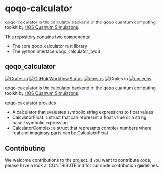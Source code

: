 # qoqo-calculator

qoqo-calculator is the calculator backend of the qoqo quantum computing toolkit by [HQS Quantum Simulations](https://quantumsimulations.de).

This repository contains two components:

* The core qoqo_calculator rust library
* The python interface qoqo_calculator_pyo3

## qoqo_calculator

[![Crates.io](https://img.shields.io/crates/v/qoqo_calculator)](https://crates.io/crates/qoqo_calculator)
[![GitHub Workflow Status](https://github.com/HQSquantumsimulations/qoqo_calculator/workflows/ci_tests/badge.svg)](https://github.com/HQSquantumsimulations/qoqo_calculator/actions)
[![docs.rs](https://img.shields.io/docsrs/qoqo_calculator)](https://docs.rs/qoqo_calculator/)
![Crates.io](https://img.shields.io/crates/l/qoqo_calculator)
[![codecov](https://codecov.io/gh/HQSquantumsimulations/qoqo_calculator/branch/main/graph/badge.svg?token=2MCD6EN4UX)](https://codecov.io/gh/HQSquantumsimulations/qoqo_calculator)

qoqo-calculator is the calculator backend of the qoqo quantum computing toolkit by [HQS Quantum Simulations](https://quantumsimulations.de).

qoqo-calculator provides

* A calculator that evaluates symbolic string expressions to float values
* CalculatorFloat: a struct that can represent a float value or a string based symbolic expression
* CalculatorComplex: a struct that represents complex numbers where real and imaginary parts can be CalculatorFloat


## Contributing

We welcome contributions to the project. If you want to contribute code, please have a look at CONTRIBUTE.md for our code contribution guidelines.
